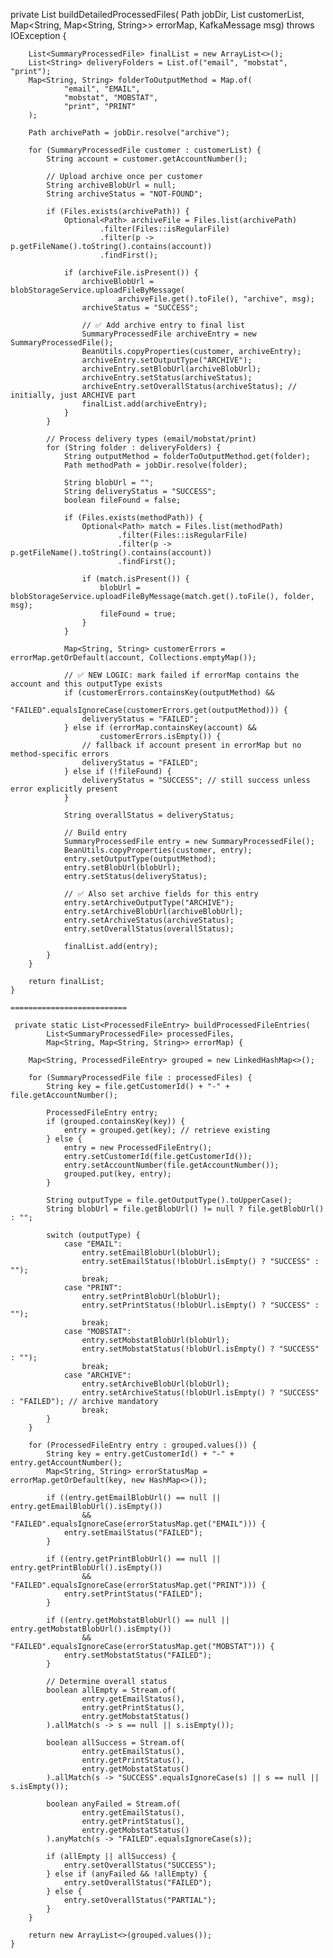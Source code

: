  private List<SummaryProcessedFile> buildDetailedProcessedFiles(
            Path jobDir,
            List<SummaryProcessedFile> customerList,
            Map<String, Map<String, String>> errorMap,
            KafkaMessage msg) throws IOException {

        List<SummaryProcessedFile> finalList = new ArrayList<>();
        List<String> deliveryFolders = List.of("email", "mobstat", "print");
        Map<String, String> folderToOutputMethod = Map.of(
                "email", "EMAIL",
                "mobstat", "MOBSTAT",
                "print", "PRINT"
        );

        Path archivePath = jobDir.resolve("archive");

        for (SummaryProcessedFile customer : customerList) {
            String account = customer.getAccountNumber();

            // Upload archive once per customer
            String archiveBlobUrl = null;
            String archiveStatus = "NOT-FOUND";

            if (Files.exists(archivePath)) {
                Optional<Path> archiveFile = Files.list(archivePath)
                        .filter(Files::isRegularFile)
                        .filter(p -> p.getFileName().toString().contains(account))
                        .findFirst();

                if (archiveFile.isPresent()) {
                    archiveBlobUrl = blobStorageService.uploadFileByMessage(
                            archiveFile.get().toFile(), "archive", msg);
                    archiveStatus = "SUCCESS";

                    // ✅ Add archive entry to final list
                    SummaryProcessedFile archiveEntry = new SummaryProcessedFile();
                    BeanUtils.copyProperties(customer, archiveEntry);
                    archiveEntry.setOutputType("ARCHIVE");
                    archiveEntry.setBlobUrl(archiveBlobUrl);
                    archiveEntry.setStatus(archiveStatus);
                    archiveEntry.setOverallStatus(archiveStatus); // initially, just ARCHIVE part
                    finalList.add(archiveEntry);
                }
            }

            // Process delivery types (email/mobstat/print)
            for (String folder : deliveryFolders) {
                String outputMethod = folderToOutputMethod.get(folder);
                Path methodPath = jobDir.resolve(folder);

                String blobUrl = "";
                String deliveryStatus = "SUCCESS";
                boolean fileFound = false;

                if (Files.exists(methodPath)) {
                    Optional<Path> match = Files.list(methodPath)
                            .filter(Files::isRegularFile)
                            .filter(p -> p.getFileName().toString().contains(account))
                            .findFirst();

                    if (match.isPresent()) {
                        blobUrl = blobStorageService.uploadFileByMessage(match.get().toFile(), folder, msg);
                        fileFound = true;
                    }
                }

                Map<String, String> customerErrors = errorMap.getOrDefault(account, Collections.emptyMap());

                // ✅ NEW LOGIC: mark failed if errorMap contains the account and this outputType exists
                if (customerErrors.containsKey(outputMethod) &&
                        "FAILED".equalsIgnoreCase(customerErrors.get(outputMethod))) {
                    deliveryStatus = "FAILED";
                } else if (errorMap.containsKey(account) &&
                        customerErrors.isEmpty()) {
                    // fallback if account present in errorMap but no method-specific errors
                    deliveryStatus = "FAILED";
                } else if (!fileFound) {
                    deliveryStatus = "SUCCESS"; // still success unless error explicitly present
                }

                String overallStatus = deliveryStatus;

                // Build entry
                SummaryProcessedFile entry = new SummaryProcessedFile();
                BeanUtils.copyProperties(customer, entry);
                entry.setOutputType(outputMethod);
                entry.setBlobUrl(blobUrl);
                entry.setStatus(deliveryStatus);

                // ✅ Also set archive fields for this entry
                entry.setArchiveOutputType("ARCHIVE");
                entry.setArchiveBlobUrl(archiveBlobUrl);
                entry.setArchiveStatus(archiveStatus);
                entry.setOverallStatus(overallStatus);

                finalList.add(entry);
            }
        }

        return finalList;
    }

    ==========================

     private static List<ProcessedFileEntry> buildProcessedFileEntries(
            List<SummaryProcessedFile> processedFiles,
            Map<String, Map<String, String>> errorMap) {

        Map<String, ProcessedFileEntry> grouped = new LinkedHashMap<>();

        for (SummaryProcessedFile file : processedFiles) {
            String key = file.getCustomerId() + "-" + file.getAccountNumber();

            ProcessedFileEntry entry;
            if (grouped.containsKey(key)) {
                entry = grouped.get(key); // retrieve existing
            } else {
                entry = new ProcessedFileEntry();
                entry.setCustomerId(file.getCustomerId());
                entry.setAccountNumber(file.getAccountNumber());
                grouped.put(key, entry);
            }

            String outputType = file.getOutputType().toUpperCase();
            String blobUrl = file.getBlobUrl() != null ? file.getBlobUrl() : "";

            switch (outputType) {
                case "EMAIL":
                    entry.setEmailBlobUrl(blobUrl);
                    entry.setEmailStatus(!blobUrl.isEmpty() ? "SUCCESS" : "");
                    break;
                case "PRINT":
                    entry.setPrintBlobUrl(blobUrl);
                    entry.setPrintStatus(!blobUrl.isEmpty() ? "SUCCESS" : "");
                    break;
                case "MOBSTAT":
                    entry.setMobstatBlobUrl(blobUrl);
                    entry.setMobstatStatus(!blobUrl.isEmpty() ? "SUCCESS" : "");
                    break;
                case "ARCHIVE":
                    entry.setArchiveBlobUrl(blobUrl);
                    entry.setArchiveStatus(!blobUrl.isEmpty() ? "SUCCESS" : "FAILED"); // archive mandatory
                    break;
            }
        }

        for (ProcessedFileEntry entry : grouped.values()) {
            String key = entry.getCustomerId() + "-" + entry.getAccountNumber();
            Map<String, String> errorStatusMap = errorMap.getOrDefault(key, new HashMap<>());

            if ((entry.getEmailBlobUrl() == null || entry.getEmailBlobUrl().isEmpty())
                    && "FAILED".equalsIgnoreCase(errorStatusMap.get("EMAIL"))) {
                entry.setEmailStatus("FAILED");
            }

            if ((entry.getPrintBlobUrl() == null || entry.getPrintBlobUrl().isEmpty())
                    && "FAILED".equalsIgnoreCase(errorStatusMap.get("PRINT"))) {
                entry.setPrintStatus("FAILED");
            }

            if ((entry.getMobstatBlobUrl() == null || entry.getMobstatBlobUrl().isEmpty())
                    && "FAILED".equalsIgnoreCase(errorStatusMap.get("MOBSTAT"))) {
                entry.setMobstatStatus("FAILED");
            }

            // Determine overall status
            boolean allEmpty = Stream.of(
                    entry.getEmailStatus(),
                    entry.getPrintStatus(),
                    entry.getMobstatStatus()
            ).allMatch(s -> s == null || s.isEmpty());

            boolean allSuccess = Stream.of(
                    entry.getEmailStatus(),
                    entry.getPrintStatus(),
                    entry.getMobstatStatus()
            ).allMatch(s -> "SUCCESS".equalsIgnoreCase(s) || s == null || s.isEmpty());

            boolean anyFailed = Stream.of(
                    entry.getEmailStatus(),
                    entry.getPrintStatus(),
                    entry.getMobstatStatus()
            ).anyMatch(s -> "FAILED".equalsIgnoreCase(s));

            if (allEmpty || allSuccess) {
                entry.setOverallStatus("SUCCESS");
            } else if (anyFailed && !allEmpty) {
                entry.setOverallStatus("FAILED");
            } else {
                entry.setOverallStatus("PARTIAL");
            }
        }

        return new ArrayList<>(grouped.values());
    }
